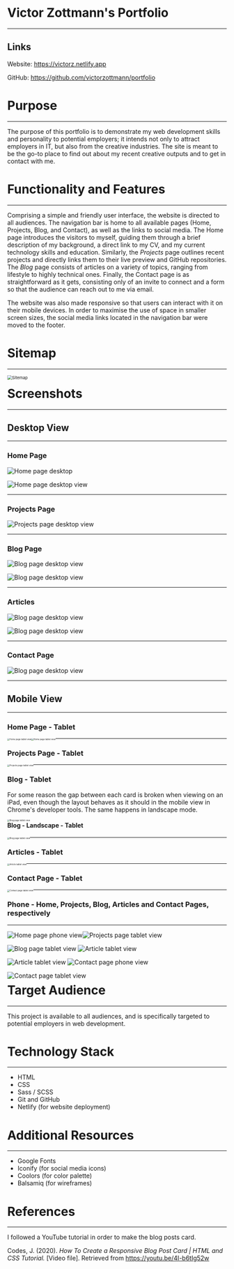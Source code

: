 # Victor Zottmann's Portfolio

---

## Links

Website: https://victorz.netlify.app

GitHub: https://github.com/victorzottmann/portfolio

# Purpose

---

The purpose of this portfolio is to demonstrate my web development skills and personality to potential employers; it intends not only to attract employers in IT, but also from the creative industries. The site is meant to be the go-to place to find out about my recent creative outputs and to get in contact with me.

# Functionality and Features

---

Comprising a simple and friendly user interface, the website is directed to all audiences. The navigation bar is home to all available pages (Home, Projects, Blog, and Contact), as well as the links to social media. The Home page introduces the visitors to myself, guiding them through a brief description of my background, a direct link to my CV, and my current technology skills and education. Similarly, the *Projects* page outlines recent projects and directly links them to their live preview and GitHub repositories. The *Blog* page consists of articles on a variety of topics, ranging from lifestyle to highly technical ones. Finally, the Contact page is as straightforward as it gets, consisting only of an invite to connect and a form so that the audience can reach out to me via email. 

The website was also made responsive so that users can interact with it on their mobile devices. In order to maximise the use of space in smaller screen sizes, the social media links located in the navigation bar were moved to the footer.

# Sitemap

---

<img src="docs/screenshots/sitemap.jpg" alt="Sitemap" style="zoom: 67%; float: left;" />

# Screenshots

---

## Desktop View

---

### Home Page

![Home page desktop](docs/screenshots/home-desktop1.jpg)



![Home page desktop view](docs/screenshots/home-desktop2.jpg)

---

### Projects Page

![Projects page desktop view](docs/screenshots/projects-desktop1.jpg)

---

### Blog Page

![Blog page desktop view](docs/screenshots/blog-desktop1.jpg)

![Blog page desktop view](docs/screenshots/blog-desktop2.jpg)

---

### Articles

![Blog page desktop view](docs/screenshots/article-desktop1.jpg)

![Blog page desktop view](docs/screenshots/article-desktop2.jpg)

---

### Contact Page

![Blog page desktop view](docs/screenshots/contact-desktop.jpg)

---

## Mobile View

---

### Home Page - Tablet

<img src="docs/screenshots/home-tablet.jpeg" alt="Home page tablet view" style="zoom:33%; float: left" />

<img src="docs/screenshots/home-tablet2.jpeg" alt="Home page tablet view" style="zoom:33%; float: left;" />

---

### Projects Page - Tablet

<img src="docs/screenshots/projects-tablet.jpeg" alt="Projects page tablet view" style="zoom:33%; float: left" />

---

### Blog - Tablet

For some reason the gap between each card is broken when viewing on an iPad, even though the layout behaves as it should in the mobile view in Chrome's developer tools. The same happens in landscape mode.

<img src="docs/screenshots/blog-tablet1.jpeg" alt="Blog page tablet view" style="zoom:33%; float: left" />

#### Blog - Landscape - Tablet

<img src="docs/screenshots/blog-tablet2.jpeg" alt="Blog page tablet view" style="zoom:33%; float: left;" />

---

### Articles - Tablet

<img src="docs/screenshots/article-tablet.jpeg" alt="Article tablet view" style="zoom:33%; float: left;" />

---

### Contact Page - Tablet

<img src="docs/screenshots/contact-tablet.jpeg" alt="Contact page tablet view" style="zoom:33%; float: left;" />

---



### Phone - Home, Projects, Blog, Articles and Contact Pages, respectively

---

<img src="docs/screenshots/home-phone.jpg" alt="Home page phone view" style="float: left;" /> <img src="docs/screenshots/projects-phone.jpg" alt="Projects page tablet view"  /> 









<img src="docs/screenshots/blog-phone.png" alt="Blog page tablet view" style="zoom:100%;" /> <img src="docs/screenshots/article-phone1.png" alt="Article tablet view"  /> 









 <img src="docs/screenshots/article-phone2.png" alt="Article tablet view"  />  <img src="docs/screenshots/contact-phone1.png" alt="Contact page phone view"  />



 

<img src="docs/screenshots/contact-phone2.png" alt="Contact page tablet view" style="float: left;" />

# Target Audience

---

This project is available to all audiences, and is specifically targeted to potential employers in web development.

# Technology Stack

---

- HTML
- CSS
- Sass / SCSS
- Git and GitHub
- Netlify (for website deployment)

# Additional Resources

---

- Google Fonts
- Iconify (for social media icons)
- Coolors (for color palette)
- Balsamiq (for wireframes)

# References

---

I followed a YouTube tutorial in order to make the blog posts card.

Codes, J. (2020). *How To Create a Responsive Blog Post Card | HTML and CSS Tutorial.* [Video file]. Retrieved from https://youtu.be/4I-b6tIg52w

